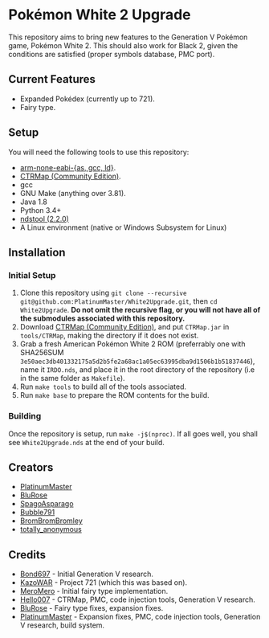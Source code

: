 # Pokémon White 2 Upgrade
This repository aims to bring new features to the Generation V Pokémon game, Pokémon White 2. This should also work for Black 2, given the conditions are satisfied (proper symbols database, PMC port).

## Current Features
- Expanded Pokédex (currently up to 721).
- Fairy type.

## Setup
You will need the following tools to use this repository:
- [arm-none-eabi-{as, gcc, ld}](https://developer.arm.com/downloads/-/gnu-rm).
- [CTRMap (Community Edition)](https://github.com/kingdom-of-ds-hacking/CTRMap-CE/releases).
- gcc
- GNU Make (anything over 3.81).
- Java 1.8
- Python 3.4+
- [ndstool (2.2.0)](https://github.com/devkitPro/ndstool)
- A Linux environment (native or Windows Subsystem for Linux)

## Installation
### Initial Setup
1) Clone this repository using `git clone --recursive git@github.com:PlatinumMaster/White2Upgrade.git`, then `cd White2Upgrade`. **Do not omit the recursive flag, or you will not have all of the submodules associated with this repository.**
2) Download [CTRMap (Community Edition)](https://github.com/kingdom-of-ds-hacking/CTRMap-CE/releases), and put `CTRMap.jar` in `tools/CTRMap`, making the directory if it does not exist.
3) Grab a fresh American Pokémon White 2 ROM (preferrably one with SHA256SUM `3e50aec3db401332175a5d2b5fe2a68ac1a05ec63995dba9d1506b1b51837446`), name it `IRDO.nds`, and place it in the root directory of the repository (i.e in the same folder as `Makefile`).
4) Run `make tools` to build all of the tools associated.
5) Run `make base` to prepare the ROM contents for the build.

### Building
Once the repository is setup, run `make -j$(nproc)`. If all goes well, you shall see `White2Upgrade.nds` at the end of your build.

## Creators
- [PlatinumMaster](https://github.com/PlatinumMaster)
- [BluRose](https://github.com/BluRosie)
- [SpagoAsparago](https://github.com/SpagoAsparago)
- [Bubble791](https://github.com/Bubble791)
- [BromBromBromley](https://github.com/BromBromBromley)
- [totally_anonymous](https://github.com/totallyanon)

## Credits
- [Bond697](https://github.com/Bond697) - Initial Generation V research.
- [KazoWAR](https://projectpokemon.org/home/forums/topic/33493-project-721/) - Project 721 (which this was based on).
- [MeroMero](https://projectpokemon.org/home/profile/50874-meromero/?tab=activity#) - Initial fairy type implementation.
- [Hello007](https://github.com/HelloOO7) - CTRMap, PMC, code injection tools, Generation V research.
- [BluRose](https://github.com/BluRosie) - Fairy type fixes, expansion fixes.
- [PlatinumMaster](https://github.com/PlatinumMaster) - Expansion fixes, PMC, code injection tools, Generation V research, build system.

